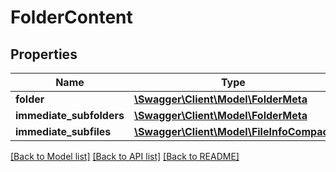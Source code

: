 # FolderContent

## Properties
Name | Type | Description | Notes
------------ | ------------- | ------------- | -------------
**folder** | [**\Swagger\Client\Model\FolderMeta**](FolderMeta.md) |  | [optional] 
**immediate_subfolders** | [**\Swagger\Client\Model\FolderMeta**](FolderMeta.md) |  | [optional] 
**immediate_subfiles** | [**\Swagger\Client\Model\FileInfoCompact**](FileInfoCompact.md) |  | [optional] 

[[Back to Model list]](../README.md#documentation-for-models) [[Back to API list]](../README.md#documentation-for-api-endpoints) [[Back to README]](../README.md)


